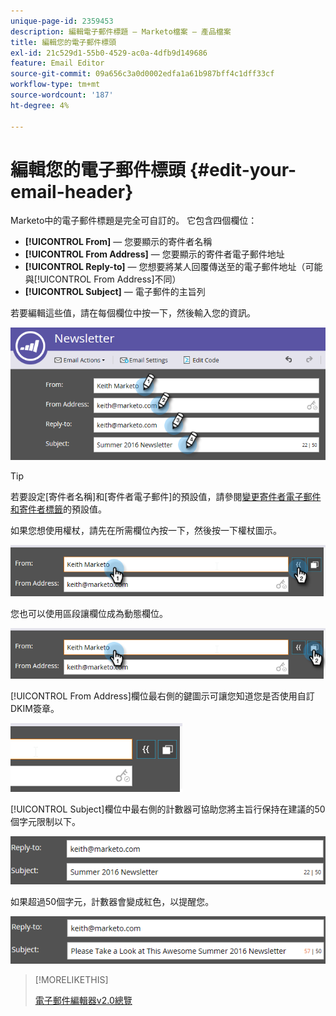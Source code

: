```yaml
---
unique-page-id: 2359453
description: 編輯電子郵件標題 — Marketo檔案 — 產品檔案
title: 編輯您的電子郵件標頭
exl-id: 21c529d1-55b0-4529-ac0a-4dfb9d149686
feature: Email Editor
source-git-commit: 09a656c3a0d0002edfa1a61b987bff4c1dff33cf
workflow-type: tm+mt
source-wordcount: '187'
ht-degree: 4%

---
```


# 編輯您的電子郵件標頭 {#edit-your-email-header}

Marketo中的電子郵件標題是完全可自訂的。 它包含四個欄位：

* **[!UICONTROL From]** — 您要顯示的寄件者名稱
* **[!UICONTROL From Address]** — 您要顯示的寄件者電子郵件地址
* **[!UICONTROL Reply-to]** — 您想要將某人回覆傳送至的電子郵件地址（可能與[!UICONTROL From Address]不同）
* **[!UICONTROL Subject]** — 電子郵件的主旨列

若要編輯這些值，請在每個欄位中按一下，然後輸入您的資訊。

![](assets/one-3.png)

>[!TIP]
>
>若要設定[寄件者名稱]和[寄件者電子郵件]的預設值，請參閱[變更寄件者電子郵件和寄件者標籤](/help/marketo/product-docs/administration/email-setup/change-the-default-from-email-and-from-label.md)的預設值。

如果您想使用權杖，請先在所需欄位內按一下，然後按一下權杖圖示。

![](assets/two-3.png)

您也可以使用區段讓欄位成為動態欄位。

![](assets/three-2.png)

[!UICONTROL From Address]欄位最右側的鍵圖示可讓您知道您是否使用自訂DKIM簽章。

![](assets/four-2.png)

[!UICONTROL Subject]欄位中最右側的計數器可協助您將主旨行保持在建議的50個字元限制以下。

![](assets/five-1.png)

如果超過50個字元，計數器會變成紅色，以提醒您。

![](assets/six-1.png)

>[!MORELIKETHIS]
>
>[電子郵件編輯器v2.0總覽](/help/marketo/product-docs/email-marketing/general/email-editor-2/email-editor-v2-0-overview.md)
